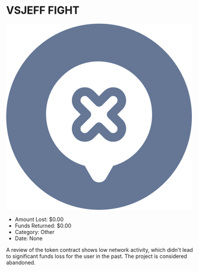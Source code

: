# VSJEFF FIGHT
![VSJEFF FIGHT](/rektimages/VSJEFF-FIGHT.png)
- Amount Lost: $0.00
- Funds Returned: $0.00
- Category: Other
- Date: None

A review of the token contract shows low network activity, which didn't lead to significant funds loss for the user in the past. The project is considered abandoned.

  





